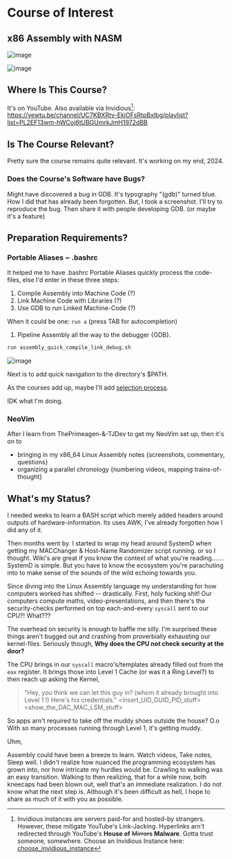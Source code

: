 # Course of Interest
## x86 Assembly with NASM

![image](https://github.com/Apollo-Apostolos/Learning-x86-with-NASM/assets/53583068/ad7c1a11-8b49-4f74-8754-406d58501e4b)

![image](https://github.com/Apollo-Apostolos/Learning-x86-with-NASM/assets/53583068/dcb669ac-5014-4ea3-b85b-1b767a95b197)


## Where Is This Course?
It's on YouTube.
Also available via Invidious[^1]: https://yewtu.be/channel/UC7KBXRtv-EkiOFsRtpBxIbg/playlist?list=PL2EF13wm-hWCoj6tUBGUmrkJmH1972dBB


## Is The Course Relevant?
Pretty sure the course remains quite relevant. It's working on my end, 2024. 
### Does the Course's Software have Bugs?
Might have discovered a bug in GDB. It's typography "(gdb)" turned blue. How I did that has already been forgotten. But, I took a screenshot. I'll try to reproduce the bug. Then share it with  people developing GDB. (or maybe it's a feature)

## Preparation Requirements?
### Portable Aliases ~ .bashrc
It helped me to have .bashrc Portable Aliases quickly process the code-files, else I'd enter in these three steps:
1. Compile Assembly into Machine Code (?)
2. Link Machine Code with Libraries (?)
3. Use GDB to run Linked Machine-Code (?)

When it could be one: `run a` (press TAB for autocompletion)
1. Pipeline Assembly all the way to the debugger {GDB}.
```bash
run assembly_quick_compile_link_debug.sh
```


![image](https://github.com/Apollo-Apostolos/Learning-x86-with-NASM/assets/53583068/eab0dff8-e239-4c89-9475-e16a38cccf39)

Next is to add quick navigation to the directory's $PATH.

As the courses add up, maybe I'll add [selection process](https://yewtu.be/watch?v=hJzqEAf2U4I). 

IDK what I'm doing.

### NeoVim
After I learn from ThePrimeagen-&-TJDev to get my NeoVim set up, then it's on to
- bringing in my x86_64 Linux Assembly notes
  {screenshots, commentary, questions}
- organizing a parallel chronology 
  {numbering videos, mapping trains-of-thought}

## What's my Status?
I needed weeks to learn a BASH script which merely added headers around outputs of hardware-information. Its uses AWK; I've already forgotten how I did any of it.

Then months went by. I started to wrap my head around SystemD when getting my MACChanger & Host-Name Randomizer script running. or so I thought. Wiki's are great if you know the context of what you're reading....... SystemD is simple. But you have to know the ecosystem you're parachuting into to make sense of the sounds of the wild echoing towards you.
 
 Since diving into the Linux Assembly language my understanding for how computers worked has shifted -- drastically. First, holy fucking shit! Our computers compute maths, video-presentations, and then there's the security-checks performed on top each-and-every `syscall` sent to our CPU?! What???

The overhead on security is enough to baffle me silly. I'm surprised these things aren't bugged out and crashing from proverbially exhausting our kernel-files. Seriously though, **Why does the CPU not check security at the door?**

The CPU brings in our `syscall` macro's/templates already filled out from the `eax` register.
It brings those into Level 1 Cache (or was it a Ring Level?) to then reach up asking the Kernel, 

>	"Hey, you think we can let this guy in? (whom it already brought into Level 1 !)
>		Here's his credentials."
>		 \<insert_UID_GUID_PID_stuff>
>		 \<show_the_DAC_MAC_LSM_stuff>

So apps arn't required to take off the muddy shoes outside the house?
O.o With so many processes running through Level 1, it's getting muddy.


Uhm,

Assembly could have been a breeze to learn. Watch videos, Take notes, Sleep well.
I didn't realize how nuanced the programming ecosystem has grown into, nor how intricate my hurdles would be. Crawling to walking was an easy transition. Walking to then realizing, that for a while now, both kneecaps had been blown out, well that's an immediate realization. I do not know what the next step is. Although it's been difficult as hell, I hope to share as much of it with you as possible.


[^1]: Invidious instances are servers paid-for and hosted-by strangers. However, these mitigate YouTube's Link-Jacking. Hyperlinks arn't redirected through YouTube's **House of** ~~Mirrors~~ **Malware**.   Gotta trust someone, somewhere. Choose an Invidious Instance here: [choose_invidious_instance](https://docs.invidious.io/instances/#list-of-public-invidious-instances-sorted-from-oldest-to-newest)
